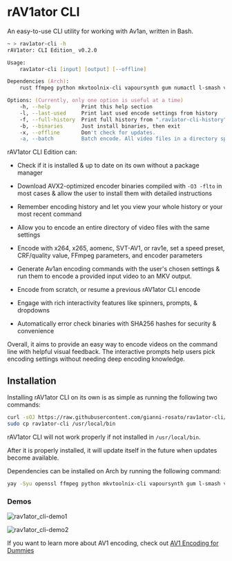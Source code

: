 # rAV1ator CLI
An easy-to-use CLI utility for working with Av1an, written in Bash.

```zsh
~ > rav1ator-cli -h
rAV1ator: CLI Edition_ v0.2.0

Usage:
	rav1ator-cli [input] [output] [--offline]

Dependencies (Arch): 
	rust ffmpeg python mkvtoolnix-cli vapoursynth gum numactl l-smash vapoursynth-plugin-lsmashsource av1an ffms2

Options: (Currently, only one option is useful at a time)
	-h, --help			Print this help section
	-l, --last-used		Print last used encode settings from history
	-f, --full-history	Print full history from ".rav1ator-cli-history" file
	-b, --binaries		Just install binaries, then exit
	-x, --offline		Don't check for updates.
	-a, --batch			Batch encode. All video files in a directory specified after this flag are encoded.
```

rAV1ator CLI Edition can:

- Check if it is installed & up to date on its own without a package manager

- Download AVX2-optimized encoder binaries compiled with `-O3 -flto` in most cases & allow the user to install them with detailed instructions

- Remember encoding history and let you view your whole history or your most recent command

- Allow you to encode an entire directory of video files with the same settings

- Encode with x264, x265, aomenc, SVT-AV1, or rav1e, set a speed preset, CRF/quality value, FFmpeg parameters, and encoder parameters

- Generate Av1an encoding commands with the user's chosen settings & run them to encode a provided input video to an MKV output.

- Encode from scratch, or resume a previous rAV1ator CLI encode

- Engage with rich interactivity features like spinners, prompts, & dropdowns

- Automatically error check binaries with SHA256 hashes for security & convenience

Overall, it aims to provide an easy way to encode videos on the command line with helpful visual feedback. The interactive prompts help users pick encoding settings without needing deep encoding knowledge.

## Installation

Installing rAV1ator CLI on its own is as simple as running the following two commands:

```bash
curl -sOJ https://raw.githubusercontent.com/gianni-rosato/rav1ator-cli/main/rav1ator-cli && chmod +x rav1ator-cli
sudo cp rav1ator-cli /usr/local/bin
```

rAV1ator CLI will not work properly if not installed in `/usr/local/bin`.

After it is properly installed, it will update itself in the future when updates become available.

Dependencies can be installed on Arch by running the following command:

```bash
yay -Syu openssl ffmpeg python mkvtoolnix-cli vapoursynth gum l-smash vapoursynth-plugin-lsmashsource av1an ffms2
```

### Demos

![rav1ator_cli-demo1](./static/rav1ator_cli_demo1.avif)

![rav1ator_cli-demo2](./static/rav1ator_cli_demo2.avif)

If you want to learn more about AV1 encoding, check out [AV1 Encoding for Dummies](https://wiki.x266.mov/blog/av1-encoding-for-dummies)
